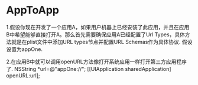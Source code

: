 # AppToApp

1.假设你现在开发了一个应用A，如果用户机器上已经安装了此应用，并且在应用B中希望能够直接打开A。那么首先需要确保应用A已经配置了Url Types，具体方法就是在plist文件中添加URL types节点并配置URL Schemas作为具体协议.
假设设置为appOne.

2.在应用B中就可以调用openURL方法像打开系统应用一样打开第三方应用程序了.
NSString *url=@"appOne://";
[[UIApplication sharedApplication] openURL:url];
